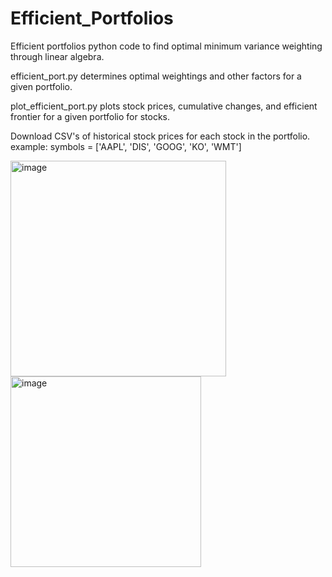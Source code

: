 # Efficient_Portfolios
Efficient portfolios python code to find optimal minimum variance weighting through linear algebra.

efficient_port.py determines optimal weightings and other factors for a given portfolio.

plot_efficient_port.py plots stock prices, cumulative changes, and efficient frontier for a given portfolio for stocks.

Download CSV's of historical stock prices for each stock in the portfolio. 
example: symbols = ['AAPL',  'DIS', 'GOOG', 'KO', 'WMT']


<img width="345" alt="image" src="https://user-images.githubusercontent.com/98851183/161814337-c029ac85-0ac0-4f4d-8024-9f2c4e8532d1.png">

<img width="305" alt="image" src="https://user-images.githubusercontent.com/98851183/161814443-79ae8922-00a9-44ca-a07f-c984b0706898.png">




